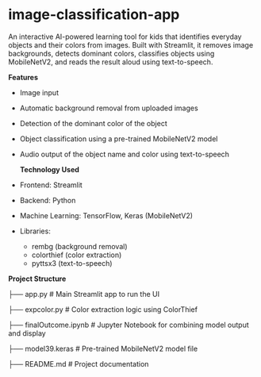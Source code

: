# image-classification-app
An interactive AI-powered learning tool for kids that identifies everyday objects and their colors from images. Built with Streamlit, it removes image backgrounds, detects dominant colors, classifies objects using MobileNetV2, and reads the result aloud using text-to-speech.

**Features**
- Image input 
- Automatic background removal from uploaded images
- Detection of the dominant color of the object
- Object classification using a pre-trained MobileNetV2 model
- Audio output of the object name and color using text-to-speech

  **Technology Used**
- Frontend: Streamlit
- Backend: Python
- Machine Learning: TensorFlow, Keras (MobileNetV2)
- Libraries:
  - rembg (background removal)
  - colorthief (color extraction)
  - pyttsx3 (text-to-speech)

 **Project Structure**
 
├── app.py              # Main Streamlit app to run the UI

├── expcolor.py         # Color extraction logic using ColorThief

├── finalOutcome.ipynb  # Jupyter Notebook for combining model output and display

├── model39.keras       # Pre-trained MobileNetV2 model file

├── README.md           # Project documentation

